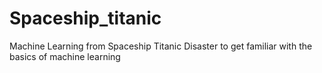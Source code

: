 # Spaceship_titanic
Machine Learning from Spaceship Titanic Disaster to get familiar with the basics of machine learning
